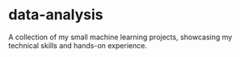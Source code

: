 # data-analysis
A collection of my small machine learning projects, showcasing my technical skills and hands-on experience.
